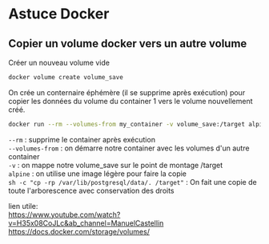 # Astuce Docker

## Copier un volume docker vers un autre volume

Créer un nouveau volume vide
``` bash
docker volume create volume_save
```
On crée un conternaire éphémère (il se supprime après exécution) pour copier les données du volume du container 1 vers le volume nouvellement créé.

``` bash
docker run --rm --volumes-from my_container -v volume_save:/target alpine sh -c "cp -rp /var/lib/postgresql/data/. /target"
```

`--rm` : supprime le container après exécution \
`--volumes-from` : on démarre notre container avec les volumes d'un autre container\
`-v` : on mappe notre volume_save sur le point de montage /target\
`alpine` : on utilise une image légère pour faire la copie\
`sh -c "cp -rp /var/lib/postgresql/data/. /target"` : On fait une copie de toute l'arborescence avec conservation des droits

lien utile: \
https://www.youtube.com/watch?v=H35x08CoJLc&ab_channel=ManuelCastellin \
https://docs.docker.com/storage/volumes/
